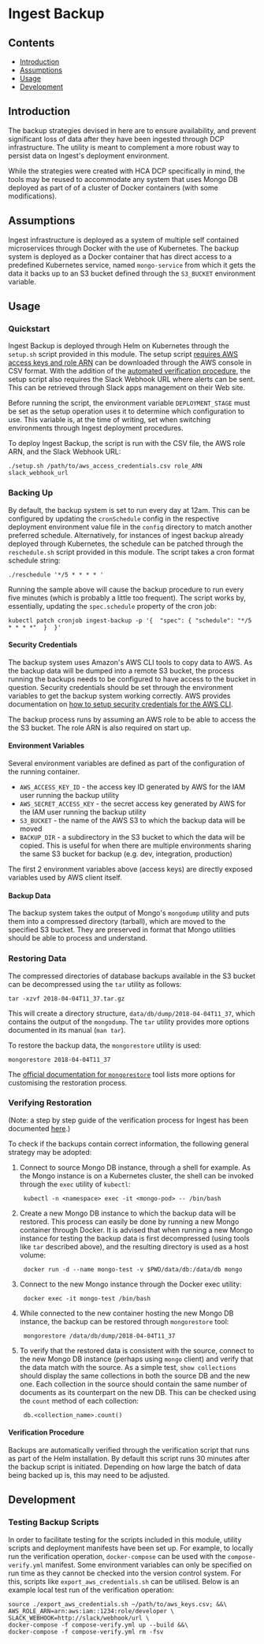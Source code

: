 # Ingest Backup

## Contents

* [Introduction](#introduction)
* [Assumptions](#assumptions)
* [Usage](#usage)
* [Development](#development)

## <a name="introduction"></a>Introduction
The backup strategies devised in here are to ensure availability, and prevent significant loss of data after they have been ingested through DCP infrastructure. The utility is meant to complement a more robust way to persist data on Ingest's deployment environment.

While the strategies were created with HCA DCP specifically in mind, the tools may be reused to accommodate any system that uses Mongo DB deployed as part of of a cluster of Docker containers (with some modifications).

## <a name="assumptions"></a>Assumptions
Ingest infrastructure is deployed as a system of multiple self contained microservices through Docker with the use of Kubernetes. The backup system is deployed as a Docker container that has direct access to a predefined Kubernetes service, named `mongo-service` from which it gets the data it backs up to an S3 bucket defined through the `S3_BUCKET` environment variable.


## <a name="usage"></a>Usage

### Quickstart

Ingest Backup is deployed through Helm on Kubernetes through the `setup.sh` script provided in this module. The setup script [requires AWS access keys and role ARN](#credentials) can be downloaded through the AWS console in CSV format. With the addition of the [automated verification procedure](#verification), the setup script also requires the Slack Webhook URL where alerts can be sent. This can be retrieved through Slack apps management on their Web site.

Before running the script, the environment variable `DEPLOYMENT_STAGE` must be set as the setup operation uses it to determine which configuration to use. This variable is, at the time of writing, set when switching environments through Ingest deployment procedures.

To deploy Ingest Backup, the script is run with the CSV file, the AWS role ARN, and the Slack Webhook URL:

```
./setup.sh /path/to/aws_access_credentials.csv role_ARN slack_webhook_url
```



### Backing Up
By default, the backup system is set to run every day at 12am. This can be configured by updating the `cronSchedule` config in the respective deployment environment value file in the `config` directory to match another preferred schedule. Alternatively, for instances of ingest backup already deployed through Kubernetes, the schedule can be patched through the `reschedule.sh` script provided in this module. The script takes a cron format schedule string:

```
./reschedule '*/5 * * * * '
```

Running the sample above will cause the backup procedure to run every five minutes (which is probably a little too frequent). The script works by, essentially, updating the `spec.schedule` property of the cron job:

```
kubectl patch cronjob ingest-backup -p '{  "spec": { "schedule": "*/5 * * * *"  }  }'
```

#### <a name="credentials"></a>Security Credentials
The backup system uses Amazon's AWS CLI tools to copy data to AWS. As the backup data will be dumped into a remote S3 bucket, the process running the backups needs to be configured to have access to the bucket in question. Security credentials should be set through the environment variables to get the backup system working correctly. AWS provides documentation on [how to setup security credentials for the AWS CLI](https://docs.aws.amazon.com/cli/latest/userguide/cli-chap-getting-started.html).

The backup process runs by assuming an AWS role to be able to access the the S3 bucket. The role ARN is also required on start up.

#### Environment Variables
Several environment variables are defined as part of the configuration of the running container.

* `AWS_ACCESS_KEY_ID` - the access key ID generated by AWS for the IAM user running the backup utility
* `AWS_SECRET_ACCESS_KEY` - the secret access key generated by AWS for the IAM user running the backup utility
* `S3_BUCKET` - the name of the AWS S3 to which the backup data will be moved
* `BACKUP_DIR` - a subdirectory in the S3 bucket to which the data will be copied. This is useful for when there are multiple environments sharing the same S3 bucket for backup (e.g. dev, integration, production)

The first 2 environment variables above (access keys) are directly exposed variables used by AWS client itself.

#### Backup Data
The backup system takes the output of Mongo's `mongodump` utility and puts them into a compressed directory (tarball), which are moved to the specified S3 bucket. They are preserved in format that Mongo utilities should be able to process and understand.

### Restoring Data
The compressed directories of database backups available in the S3 bucket can be decompressed using the `tar` utility as follows:

    tar -xzvf 2018-04-04T11_37.tar.gz

This will create a directory structure, `data/db/dump/2018-04-04T11_37`, which contains the output of the `mongodump`. The `tar` utility provides more options documented in its manual (`man tar`).

To restore the backup data, the `mongorestore` utility is used:

    mongorestore 2018-04-04T11_37

The [official documentation for `mongorestore`](https://docs.mongodb.com/manual/reference/program/mongorestore/) tool lists more options for customising the restoration process.

### Verifying Restoration

(Note: a step by step guide of the verification process for Ingest has been documented [here](https://docs.google.com/document/d/1y2pgzoK2Xt7ZCGVt_big7Lfto5nSKvNNSc70yU38t0Y/edit?usp=sharing).)

To check if the backups contain correct information, the following general strategy may be adopted:

1) Connect to source Mongo DB instance, through a shell for example. As the Mongo instance is on a Kubernetes cluster, the shell can be invoked through the `exec` utility of `kubectl`:

        kubectl -n <namespace> exec -it <mongo-pod> -- /bin/bash

2) Create a new Mongo DB instance to which the backup data will be restored. This process can easily be done by running a new Mongo container through Docker. It is advised that when running a new Mongo instance for testing the backup data is first decompressed (using tools like `tar` described above), and the resulting directory is used as a host volume:

        docker run -d --name mongo-test -v $PWD/data/db:/data/db mongo

3) Connect to the new Mongo instance through the Docker exec utility:

        docker exec -it mongo-test /bin/bash

4) While connected to the new container hosting the new Mongo DB instance, the backup can be restored through `mongorestore` tool:

        mongorestore /data/db/dump/2018-04-04T11_37

5) To verify that the restored data is consistent with the source, connect to the new Mongo DB instance (perhaps using `mongo` client) and verify that the data match with the source. As a simple test, `show collections` should display the same collections in both the source DB and the new one. Each collection in the source should contain the same number of documents as its counterpart on the new DB. This can be checked using the `count` method of each collection:

        db.<collection_name>.count()

#### <a name="verification"></a>Verification Procedure

Backups are automatically verified through the verification script that runs as part of the Helm installation. By default this script runs 30 minutes after the backup script is initiated. Depending on how large the batch of data being backed up is, this may need to be adjusted.

## <a name="development"></a>Development



### Testing Backup Scripts

In order to facilitate testing for the scripts included in this module, utility scripts and deployment manifests have been set up. For example, to locally run the verification operation, `docker-compose` can be used with the `compose-verify.yml` manifest. Some environment variables can only be specified on run time as they cannot be checked into the version control system. For this, scripts like `export_aws_credentials.sh` can be utilised. Below is an example local test run of the verification operation:

    source ./export_aws_credentials.sh ~/path/to/aws_keys.csv; &&\
    AWS_ROLE_ARN=arn:aws:iam::1234:role/developer \
    SLACK_WEBHOOK=http://slack/webhook/url \
    docker-compose -f compose-verify.yml up --build &&\
    docker-compose -f compose-verify.yml rm -fsv
